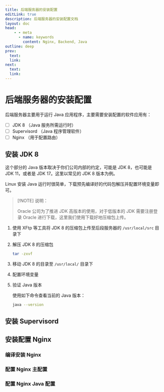 ```yaml
---
title: 后端服务器的安装配置
editLink: true
description: 后端服务器的安装配置文档
layout: doc
head:
    - - meta
      - name: keywords
        content: Nginx, Backend, Java
outline: deep
prev:
  text:
  link:
next:
  text:
  link:
---
```


# 后端服务器的安装配置

后端服务器主要用于运行 Java 应用程序，主要需要安装配置的软件应用有：

- [ ] JDK 8 （Java 服务所需运行时）
- [ ] Supervisord （Java 程序管理软件）
- [ ] Nginx （用于配置路由）

## 安装 JDK 8

这个部分的 Java 版本取决于你们公司内部的约定，可能是 JDK 8，也可能是 JDK 11，或者是 JDK 17。这里以常见的 JDK 8 版本为例。

Linux 安装 Java 运行时很简单，下载预先编译好的代码包解压并配置环境变量即可。

> [!NOTE] 说明：
> 
> Oracle 公司为了推进 JDK 高版本的使用，对于低版本的 JDK 需要注册登录 Oracle 进行下载，这里我们使用下载好地压缩包上传。

1. 使用 XFtp 等工具将 JDK 8 的压缩包上传至后段服务器的 `/usr/local/src` 目录下

2. 解压 JDK 8 的压缩包

    ```bash
    tar -zxvf 
    ```

3. 移动 JDK 8 的目录至 `/usr/local/` 目录下

4. 配置环境变量

5. 验证 Java 版本

    使用如下命令查看当前的 Java 版本：

    ```bash
    java --version
    ```

## 安装 Supervisord

## 安装配置 Nginx

### 编译安装 Nginx

### 配置 Nginx 主配置

### 配置 Nginx Java 配置